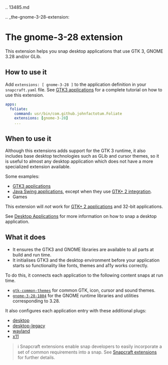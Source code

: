 .. 13485.md

.. _the-gnome-3-28-extension:

# The gnome-3-28 extension

This extension helps you snap desktop applications that use GTK 3, GNOME 3.28 and/or GLib.

## How to use it

Add `extensions: [ gnome-3-28 ]` to the application definition in your `snapcraft.yaml` file. See [GTK3 applications](gtk3-applications.md) for a complete tutorial on how to use this extension.

```yaml
apps:
  foliate:
    command: usr/bin/com.github.johnfactotum.Foliate
    extensions: [gnome-3-28]
    ...
```

## When to use it

Although this extensions adds support for the GTK 3 runtime, it also includes base desktop technologies such as GLib and cursor themes, so it is useful to almost any desktop application which does not have a more specialized extension available.

Some examples:

* [GTK3 applications](gtk3-applications.md)
* [Java Swing applications](java-applications.md), except when they use [GTK+ 2 integration](gtk2-applications.md).
* Games

This extension will _not_ work for [GTK+ 2 applications](gtk2-applications.md) and 32-bit applications.

See [Desktop Applications](desktop-applications.md) for more information on how to snap a desktop application.

## What it does

* It ensures the GTK3 and GNOME libraries are available to all parts at build and run time.
* It initialises GTK3 and the desktop environment before your application starts so functionality like fonts, themes and a11y works correctly.

To do this, it connects each application to the following content snaps at run time.

- [`gtk-common-themes`](https://snapcraft.io/gtk-common-themes) for common GTK, icon, cursor and sound themes.
- [`gnome-3-28-1804`](https://snapcraft.io/gnome-3-28-1804) for the GNOME runtime libraries and utilities corresponding to 3.28.

It also configures each application entry with these additional plugs:

- [desktop](the-desktop-interface.md)
- [desktop-legacy](the-desktop-interface.md)
- [wayland](the-wayland-interface.md)
- [x11](the-x11-interface.md)

> ℹ  Snapcraft extensions enable snap developers to easily incorporate a set of common requirements into a snap. See [Snapcraft extensions](snapcraft-extensions.md) for further details.